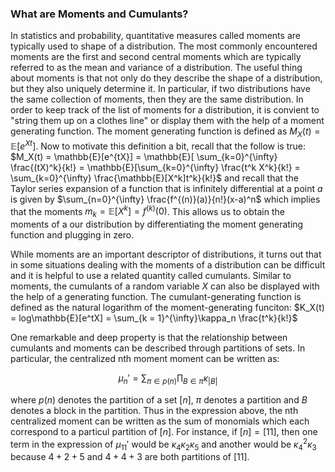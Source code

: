 ### What are Moments and Cumulants?



In statistics and probability, quantitative measures called moments are typically used to shape of a distribution. The most commonly encountered moments are the first and second central moments which are typically referred to as the mean and variance of a distribution. The useful thing about moments is that not only do they describe the shape of a distribution, but they also uniquely determine it. In particular, if two distributions have the same collection of moments, then they are the same distribution. In order to keep track of the list of moments for a distribution, it is convient to "string them up on a clothes line" or display them with the help of a moment generating function. The moment generating function is defined as $M_X(t) = \mathbb{E}[e^{Xt}]$. Now to motivate this definition a bit, recall that the follow is true: $M_X(t) = \mathbb{E}[e^{tX}] = \mathbb{E}[ \sum_{k=0}^{\infty} \frac{(tX)^k}{k!} = \mathbb{E}[\sum_{k=0}^{\infty} \frac{t^k X^k}{k!} = \sum_{k=0}^{\infty} \frac{\mathbb{E}[X^k]t^k}{k!}$ and recall that the Taylor series expansion of a function that is infinitely differential at a point $a$ is given by $\sum_{n=0}^{\infty} \frac{f^{(n)}(a)}{n!}(x-a)^n$ which implies that the moments $m_k = \mathbb{E}[X^k] = f^{(k)}(0)$. This allows us to obtain the moments of a our distribution by differentiating the moment generating function and plugging in zero. 

While moments are an important descriptor of distributions, it turns out that in some situations dealing with the moments of a distribution can be difficult and it is helpful to use a related quantity called cumulants. Similar to moments, the cumulants of a random variable $X$ can also be displayed with the help of a generating function. The cumulant-generating function is defined as the natural logarithm of the moment-generating funciton: $K_X(t) = log\mathbb{E}[e^tX] = \sum_{k = 1}^{\infty}\kappa_n \frac{t^k}{k!}$



One remarkable and deep property is that the relationship between cumulants and moments can be described through partitions of sets. In particular, the centralized nth moment moment can be written as: 

$$\mu_n' = \sum_{\pi \in p(n)}\prod_{B \in \pi}\kappa_{|B|}$$ 

where $p(n)$ denotes the partition of a set $[n]$, $\pi$ denotes a partition and $B$ denotes a block in the partition. Thus in the expression above, the nth centralized moment can be written as the sum of monomials which each correspond to a particul partition of $[n]$. For instance, if $[n] = [11]$, then one term in the expression of $\mu_{11}'$ would be $\kappa_4 \kappa_2 \kappa_5$ and another would be $\kappa_4^2 \kappa_3$ because $4 + 2 + 5$ and $4 + 4 + 3$ are both partitions of $[11]$.














